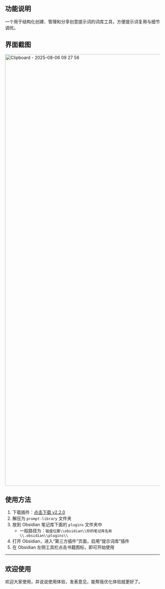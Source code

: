 ## 功能说明
一个用于结构化创建、管理和分享创意提示词的词库工具，方便提示词复用与细节调优。

## 界面截图

<img width="1639" height="1405" alt="Clipboard - 2025-08-06 09 27 56" src="https://github.com/user-attachments/assets/185d31a6-6a59-4a68-894d-e176b7802df2" />


## 使用方法

1. 下载插件：[点击下载 v2.2.0](https://github.com/malongan/prompt-library/releases/tag/v2.2.0)  
2. 解压为 `prompt-library` 文件夹  
3. 放到 Obsidian 笔记库下面的 `plugins` 文件夹中  
   - 一般路径为：`磁盘位置\\obsidian\\你的笔记库名称\\.obsidian\\plugins\\`  
4. 打开 Obsidian，进入“第三方插件”页面，启用“提示词库”插件  
5. 在 Obsidian 左侧工具栏点击书籍图标，即可开始使用  

---


## 欢迎使用
欢迎大家使用，并说说使用体验，发表意见，能帮我优化体验就更好了。
